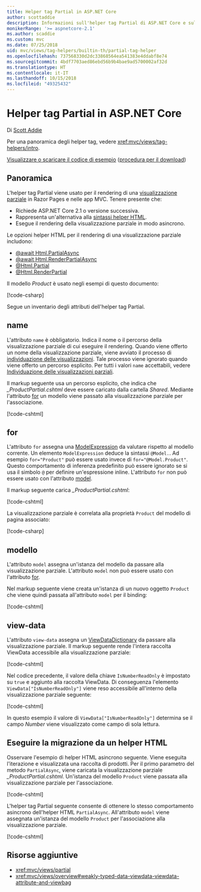 ```yaml
---
title: Helper tag Partial in ASP.NET Core
author: scottaddie
description: Informazioni sull'helper tag Partial di ASP.NET Core e sul ruolo dei singoli attributi dell'helper nel rendering di una visualizzazione parziale.
monikerRange: '>= aspnetcore-2.1'
ms.author: scaddie
ms.custom: mvc
ms.date: 07/25/2018
uid: mvc/views/tag-helpers/builtin-th/partial-tag-helper
ms.openlocfilehash: 737568330d2dc33868564ea541383e4ddabf8e74
ms.sourcegitcommit: 4bdf7703aed86ebd56b9b4bae9ad5700002af32d
ms.translationtype: HT
ms.contentlocale: it-IT
ms.lasthandoff: 10/15/2018
ms.locfileid: "49325432"
---
```

# <a name="partial-tag-helper-in-aspnet-core"></a>Helper tag Partial in ASP.NET Core

Di [Scott Addie](https://github.com/scottaddie)

Per una panoramica degli helper tag, vedere <xref:mvc/views/tag-helpers/intro>.

[Visualizzare o scaricare il codice di esempio](https://github.com/aspnet/Docs/tree/master/aspnetcore/mvc/views/tag-helpers/built-in/samples) ([procedura per il download](xref:tutorials/index#how-to-download-a-sample))

## <a name="overview"></a>Panoramica

L'helper tag Partial viene usato per il rendering di una [visualizzazione parziale](xref:mvc/views/partial) in Razor Pages e nelle app MVC. Tenere presente che:

* Richiede ASP.NET Core 2.1 o versione successiva.
* Rappresenta un'alternativa alla [sintassi helper HTML](xref:mvc/views/partial#reference-a-partial-view).
* Esegue il rendering della visualizzazione parziale in modo asincrono.

Le opzioni helper HTML per il rendering di una visualizzazione parziale includono:

* [@await Html.PartialAsync](/dotnet/api/microsoft.aspnetcore.mvc.rendering.htmlhelperpartialextensions.partialasync)
* [@await Html.RenderPartialAsync](/dotnet/api/microsoft.aspnetcore.mvc.rendering.htmlhelperpartialextensions.renderpartialasync)
* [@Html.Partial](/dotnet/api/microsoft.aspnetcore.mvc.rendering.htmlhelperpartialextensions.partial)
* [@Html.RenderPartial](/dotnet/api/microsoft.aspnetcore.mvc.rendering.htmlhelperpartialextensions.renderpartial)

Il modello *Product* è usato negli esempi di questo documento:

[!code-csharp[](samples/TagHelpersBuiltIn/Models/Product.cs)]

Segue un inventario degli attributi dell'helper tag Partial.

## <a name="name"></a>name

L'attributo `name` è obbligatorio. Indica il nome o il percorso della visualizzazione parziale di cui eseguire il rendering. Quando viene offerto un nome della visualizzazione parziale, viene avviato il processo di [individuazione delle visualizzazioni](xref:mvc/views/overview#view-discovery). Tale processo viene ignorato quando viene offerto un percorso esplicito. Per tutti i valori `name` accettabili, vedere [Individuazione delle visualizzazioni parziali](xref:mvc/views/partial#partial-view-discovery).

Il markup seguente usa un percorso esplicito, che indica che *_ProductPartial.cshtml* deve essere caricato dalla cartella *Shared*. Mediante l'attributo [for](#for) un modello viene passato alla visualizzazione parziale per l'associazione.

[!code-cshtml[](samples/TagHelpersBuiltIn/Pages/Product.cshtml?name=snippet_Name)]

## <a name="for"></a>for

L'attributo `for` assegna una [ModelExpression](/dotnet/api/microsoft.aspnetcore.mvc.viewfeatures.modelexpression) da valutare rispetto al modello corrente. Un elemento `ModelExpression` deduce la sintassi `@Model.`. Ad esempio `for="Product"` può essere usato invece di `for="@Model.Product"`. Questo comportamento di inferenza predefinito può essere ignorato se si usa il simbolo `@` per definire un'espressione inline. L'attributo `for` non può essere usato con l'attributo [model](#model).

Il markup seguente carica *_ProductPartial.cshtml*:

[!code-cshtml[](samples/TagHelpersBuiltIn/Pages/Product.cshtml?name=snippet_For)]

La visualizzazione parziale è correlata alla proprietà `Product` del modello di pagina associato:

[!code-csharp[](samples/TagHelpersBuiltIn/Pages/Product.cshtml.cs?highlight=8)]

## <a name="model"></a>modello

L'attributo `model` assegna un'istanza del modello da passare alla visualizzazione parziale. L'attributo `model` non può essere usato con l'attributo [for](#for).

Nel markup seguente viene creata un'istanza di un nuovo oggetto `Product` che viene quindi passata all'attributo `model` per il binding:

[!code-cshtml[](samples/TagHelpersBuiltIn/Pages/Product.cshtml?name=snippet_Model)]

## <a name="view-data"></a>view-data

L'attributo `view-data` assegna un [ViewDataDictionary](/dotnet/api/microsoft.aspnetcore.mvc.viewfeatures.viewdatadictionary) da passare alla visualizzazione parziale. Il markup seguente rende l'intera raccolta ViewData accessibile alla visualizzazione parziale:

[!code-cshtml[](samples/TagHelpersBuiltIn/Pages/Product.cshtml?name=snippet_ViewData&highlight=5-)]

Nel codice precedente, il valore della chiave `IsNumberReadOnly` è impostato su `true` e aggiunto alla raccolta ViewData. Di conseguenza l'elemento `ViewData["IsNumberReadOnly"]` viene reso accessibile all'interno della visualizzazione parziale seguente:

[!code-cshtml[](samples/TagHelpersBuiltIn/Pages/Shared/_ProductViewDataPartial.cshtml?highlight=5)]

In questo esempio il valore di `ViewData["IsNumberReadOnly"]` determina se il campo *Number* viene visualizzato come campo di sola lettura.

## <a name="migrate-from-an-html-helper"></a>Eseguire la migrazione da un helper HTML

Osservare l'esempio di helper HTML asincrono seguente. Viene eseguita l'iterazione e visualizzata una raccolta di prodotti. Per il primo parametro del metodo `PartialAsync`, viene caricata la visualizzazione parziale *_ProductPartial.cshtml*. Un'istanza del modello `Product` viene passata alla visualizzazione parziale per l'associazione.

[!code-cshtml[](samples/TagHelpersBuiltIn/Pages/Products.cshtml?name=snippet_HtmlHelper&highlight=3)]

L'helper tag Partial seguente consente di ottenere lo stesso comportamento asincrono dell'helper HTML `PartialAsync`. All'attributo `model` viene assegnata un'istanza del modello `Product` per l'associazione alla visualizzazione parziale.

[!code-cshtml[](samples/TagHelpersBuiltIn/Pages/Products.cshtml?name=snippet_TagHelper&highlight=3)]

## <a name="additional-resources"></a>Risorse aggiuntive

* <xref:mvc/views/partial>
* <xref:mvc/views/overview#weakly-typed-data-viewdata-viewdata-attribute-and-viewbag>
